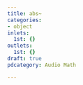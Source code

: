```yaml
---
title: abs~
categories:
- object
inlets:
  1st: {}
outlets:
  1st: {}
draft: true
pdcategory: Audio Math

---
```

